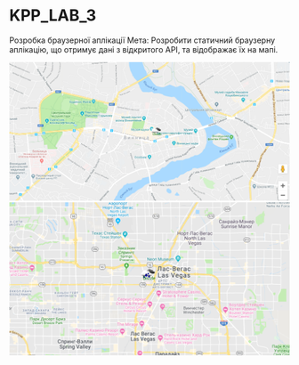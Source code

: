 # KPP_LAB_3

Розробка браузерної аплікації 
Мета: Розробити статичний браузерну аплікацію, що отримує дані з відкритого API, та відображає їх на мапі. 

![](https://github.com/INVISIBLE5130/KPP_LAB_3/blob/master/1.png)
![](https://github.com/INVISIBLE5130/KPP_LAB_3/blob/master/2.png)
